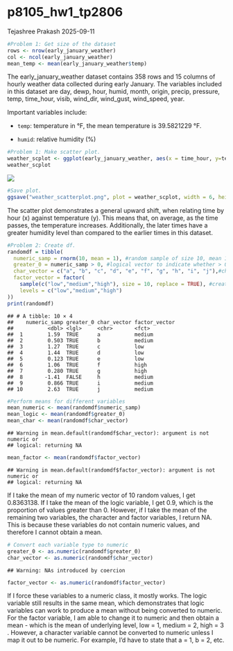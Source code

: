 p8105_hw1_tp2806
================
Tejashree Prakash
2025-09-11

``` r
#Problem 1: Get size of the dataset
rows <- nrow(early_january_weather)
col <- ncol(early_january_weather)
mean_temp <- mean(early_january_weather$temp)
```

The early_january_weather dataset contains 358 rows and 15 columns of
hourly weather data collected during early January. The variables
included in this dataset are day, dewp, hour, humid, month, origin,
precip, pressure, temp, time_hour, visib, wind_dir, wind_gust,
wind_speed, year.

Important variables include:

- `temp`: temperature in °F, the mean temperature is 39.5821229 °F.

- `humid`: relative humidity (%)

``` r
#Problem 1: Make scatter plot. 
weather_scplot <- ggplot(early_january_weather, aes(x = time_hour, y=temp, colour = humid)) + geom_point()
weather_scplot
```

![](p8105_hw1_tp2806_files/figure-gfm/unnamed-chunk-2-1.png)<!-- -->

``` r
#Save plot. 
ggsave("weather_scatterplot.png", plot = weather_scplot, width = 6, height = 4, dpi = 300)
```

The scatter plot demonstrates a general upward shift, when relating time
by hour (x) against temperature (y). This means that, on average, as the
time passes, the temperature increases. Additionally, the later times
have a greater humidity level than compared to the earlier times in this
dataset.

``` r
#Problem 2: Create df. 
randomdf = tibble(
  numeric_samp = rnorm(10, mean = 1), #random sample of size 10, mean 1 
  greater_0 = numeric_samp > 0, #logical vector to indicate whether > 0 (TRUE/FALSE)
  char_vector = c("a", "b", "c", "d", "e", "f", "g", "h", "i", "j"),#character vector of length 10
  factor_vector = factor(
    sample(c("low","medium","high"), size = 10, replace = TRUE), #create three levels 
    levels = c("low","medium","high")
))
print(randomdf)
```

    ## # A tibble: 10 × 4
    ##    numeric_samp greater_0 char_vector factor_vector
    ##           <dbl> <lgl>     <chr>       <fct>        
    ##  1        1.59  TRUE      a           medium       
    ##  2        0.503 TRUE      b           medium       
    ##  3        1.27  TRUE      c           low          
    ##  4        1.44  TRUE      d           low          
    ##  5        0.123 TRUE      e           low          
    ##  6        1.06  TRUE      f           high         
    ##  7        0.280 TRUE      g           high         
    ##  8       -1.41  FALSE     h           medium       
    ##  9        0.866 TRUE      i           medium       
    ## 10        2.63  TRUE      j           medium

``` r
#Perform means for different variables
mean_numeric <- mean(randomdf$numeric_samp)
mean_logic <- mean(randomdf$greater_0)
mean_char <- mean(randomdf$char_vector)
```

    ## Warning in mean.default(randomdf$char_vector): argument is not numeric or
    ## logical: returning NA

``` r
mean_factor <- mean(randomdf$factor_vector)
```

    ## Warning in mean.default(randomdf$factor_vector): argument is not numeric or
    ## logical: returning NA

If I take the mean of my numeric vector of 10 random values, I get
0.8363138. If I take the mean of the logic variable, I get 0.9, which is
the proportion of values greater than 0. However, if I take the mean of
the remaining two variables, the character and factor variables, I
return NA. This is because these variables do not contain numeric
values, and therefore I cannot obtain a mean.

``` r
# Convert each variable type to numeric 
greater_0 <- as.numeric(randomdf$greater_0)
char_vector <- as.numeric(randomdf$char_vector)   
```

    ## Warning: NAs introduced by coercion

``` r
factor_vector <- as.numeric(randomdf$factor_vector)
```

If I force these variables to a numeric class, it mostly works. The
logic variable still results in the same mean, which demonstrates that
logic variables can work to produce a mean without being converted to
numeric. For the factor variable, I am able to change it to numeric and
then obtain a mean - which is the mean of underlying level, low = 1,
medium = 2, high = 3 . However, a character variable cannot be converted
to numeric unless I map it out to be numeric. For example, I’d have to
state that a = 1, b = 2, etc.
